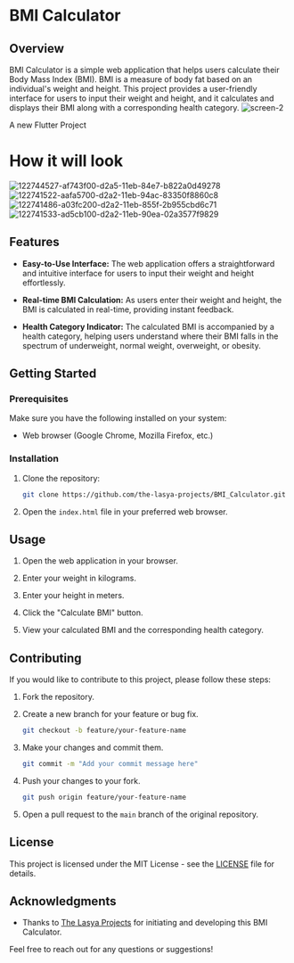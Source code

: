 # BMI Calculator

## Overview

BMI Calculator is a simple web application that helps users calculate their Body Mass Index (BMI). BMI is a measure of body fat based on an individual's weight and height. This project provides a user-friendly interface for users to input their weight and height, and it calculates and displays their BMI along with a corresponding health category.
![screen-2](https://github.com/the-lasya-projects/BMI_Calculator/assets/142709321/72719045-1b9d-4721-99a2-423c63ca30ce)

A new Flutter Project
# How it will look
![122744527-af743f00-d2a5-11eb-84e7-b822a0d49278](https://github.com/the-lasya-projects/BMI_Calculator/assets/142709321/ed628461-c6b7-415b-a8b2-ac2ba07bafb4)
![122741522-aafa5700-d2a2-11eb-94ac-83350f8860c8](https://github.com/the-lasya-projects/BMI_Calculator/assets/142709321/fca182e9-3a40-4abb-8e60-99256bf36383)
![122741486-a03fc200-d2a2-11eb-855f-2b955cbd6c71](https://github.com/the-lasya-projects/BMI_Calculator/assets/142709321/cc4c6087-a60e-4835-82dc-662d66f6755c)
![122741533-ad5cb100-d2a2-11eb-90ea-02a3577f9829](https://github.com/the-lasya-projects/BMI_Calculator/assets/142709321/5ac4a31d-d333-4ae6-baa7-654926d521f2)





## Features

- **Easy-to-Use Interface:** The web application offers a straightforward and intuitive interface for users to input their weight and height effortlessly.

- **Real-time BMI Calculation:** As users enter their weight and height, the BMI is calculated in real-time, providing instant feedback.

- **Health Category Indicator:** The calculated BMI is accompanied by a health category, helping users understand where their BMI falls in the spectrum of underweight, normal weight, overweight, or obesity.

## Getting Started

### Prerequisites

Make sure you have the following installed on your system:

- Web browser (Google Chrome, Mozilla Firefox, etc.)

### Installation

1. Clone the repository:

    ```bash
    git clone https://github.com/the-lasya-projects/BMI_Calculator.git
    ```

2. Open the `index.html` file in your preferred web browser.

## Usage

1. Open the web application in your browser.

2. Enter your weight in kilograms.

3. Enter your height in meters.

4. Click the "Calculate BMI" button.

5. View your calculated BMI and the corresponding health category.

## Contributing

If you would like to contribute to this project, please follow these steps:

1. Fork the repository.

2. Create a new branch for your feature or bug fix.

    ```bash
    git checkout -b feature/your-feature-name
    ```

3. Make your changes and commit them.

    ```bash
    git commit -m "Add your commit message here"
    ```

4. Push your changes to your fork.

    ```bash
    git push origin feature/your-feature-name
    ```

5. Open a pull request to the `main` branch of the original repository.

## License

This project is licensed under the MIT License - see the [LICENSE](LICENSE) file for details.

## Acknowledgments

- Thanks to [The Lasya Projects](https://github.com/the-lasya-projects) for initiating and developing this BMI Calculator.

Feel free to reach out for any questions or suggestions!
